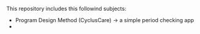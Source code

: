 This repository includes this followind subjects:
- Program Design Method (CyclusCare) -> a simple period checking app
- 
